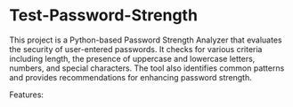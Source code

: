 # Test-Password-Strength
This project is a Python-based Password Strength Analyzer that evaluates the security of user-entered passwords. It checks for various criteria including length, the presence of uppercase and lowercase letters, numbers, and special characters. The tool also identifies common patterns and provides recommendations for enhancing password strength.

Features:
